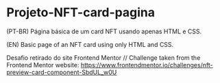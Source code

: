 # Projeto-NFT-card-pagina
(PT-BR) Página básica de um card NFT usando apenas HTML e CSS.

(EN) Basic page of an NFT card using only HTML and CSS.

Desafio retirado do site Frontend Mentor // Challenge taken from the Frontend Mentor website:
https://www.frontendmentor.io/challenges/nft-preview-card-component-SbdUL_w0U  
